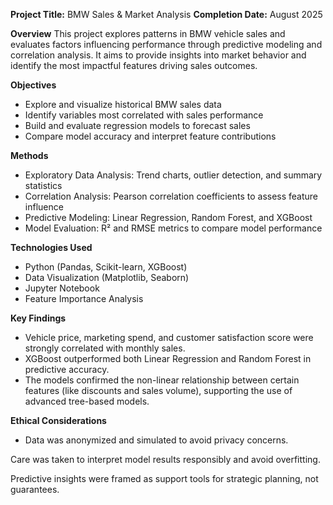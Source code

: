 **Project Title:** BMW Sales & Market Analysis
**Completion Date:** August 2025

**Overview**
This project explores patterns in BMW vehicle sales and evaluates factors influencing performance through predictive modeling and correlation analysis. It aims to provide insights into market behavior and identify the most impactful features driving sales outcomes.

**Objectives**
- Explore and visualize historical BMW sales data
- Identify variables most correlated with sales performance
- Build and evaluate regression models to forecast sales
- Compare model accuracy and interpret feature contributions

**Methods**
- Exploratory Data Analysis: Trend charts, outlier detection, and summary statistics
- Correlation Analysis: Pearson correlation coefficients to assess feature influence
- Predictive Modeling: Linear Regression, Random Forest, and XGBoost
- Model Evaluation: R² and RMSE metrics to compare model performance

**Technologies Used**
- Python (Pandas, Scikit-learn, XGBoost)
- Data Visualization (Matplotlib, Seaborn)
- Jupyter Notebook
- Feature Importance Analysis

**Key Findings**
- Vehicle price, marketing spend, and customer satisfaction score were strongly correlated with monthly sales.
- XGBoost outperformed both Linear Regression and Random Forest in predictive accuracy.
- The models confirmed the non-linear relationship between certain features (like discounts and sales volume), supporting the use of advanced tree-based models.

**Ethical Considerations**
- Data was anonymized and simulated to avoid privacy concerns.

Care was taken to interpret model results responsibly and avoid overfitting.

Predictive insights were framed as support tools for strategic planning, not guarantees.
